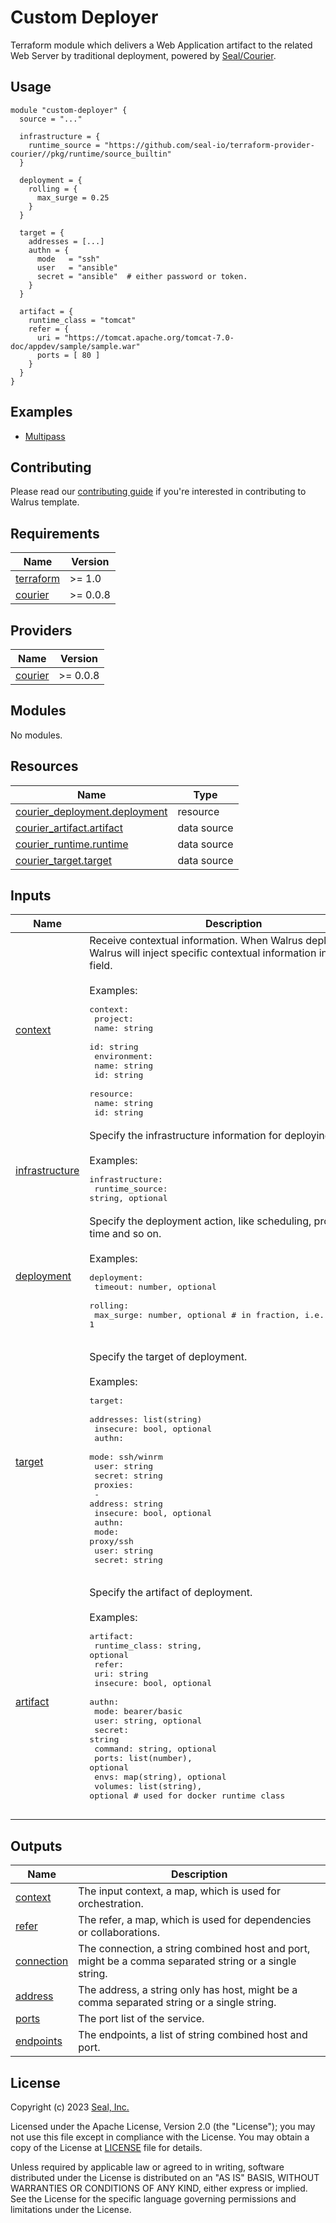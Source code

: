 # Custom Deployer

Terraform module which delivers a Web Application artifact to the related Web Server by traditional deployment, powered by [Seal/Courier](https://registry.terraform.io/providers/seal-io/courier/latest).

## Usage

```hcl
module "custom-deployer" {
  source = "..."

  infrastructure = {
    runtime_source = "https://github.com/seal-io/terraform-provider-courier//pkg/runtime/source_builtin"
  }

  deployment = {
    rolling = {
      max_surge = 0.25
    }
  }

  target = {
    addresses = [...]
    authn = {
      mode   = "ssh"
      user   = "ansible"
      secret = "ansible"  # either password or token.
    }
  }

  artifact = {
    runtime_class = "tomcat"
    refer = {
      uri = "https://tomcat.apache.org/tomcat-7.0-doc/appdev/sample/sample.war"
      ports = [ 80 ]
    }
  }
}
```

## Examples

- [Multipass](./examples/multipass)

## Contributing

Please read our [contributing guide](./docs/CONTRIBUTING.md) if you're interested in contributing to Walrus template.

<!-- BEGIN_TF_DOCS -->
## Requirements

| Name | Version |
|------|---------|
| <a name="requirement_terraform"></a> [terraform](#requirement\_terraform) | >= 1.0 |
| <a name="requirement_courier"></a> [courier](#requirement\_courier) | >= 0.0.8 |

## Providers

| Name | Version |
|------|---------|
| <a name="provider_courier"></a> [courier](#provider\_courier) | >= 0.0.8 |

## Modules

No modules.

## Resources

| Name | Type |
|------|------|
| [courier_deployment.deployment](https://registry.terraform.io/providers/seal-io/courier/latest/docs/resources/deployment) | resource |
| [courier_artifact.artifact](https://registry.terraform.io/providers/seal-io/courier/latest/docs/data-sources/artifact) | data source |
| [courier_runtime.runtime](https://registry.terraform.io/providers/seal-io/courier/latest/docs/data-sources/runtime) | data source |
| [courier_target.target](https://registry.terraform.io/providers/seal-io/courier/latest/docs/data-sources/target) | data source |

## Inputs

| Name | Description | Type | Default | Required |
|------|-------------|------|---------|:--------:|
| <a name="input_context"></a> [context](#input\_context) | Receive contextual information. When Walrus deploys, Walrus will inject specific contextual information into this field.<br><br>Examples:<pre>context:<br>  project:<br>    name: string<br>    id: string<br>  environment:<br>    name: string<br>    id: string<br>  resource:<br>    name: string<br>    id: string</pre> | `map(any)` | `{}` | no |
| <a name="input_infrastructure"></a> [infrastructure](#input\_infrastructure) | Specify the infrastructure information for deploying.<br><br>Examples:<pre>infrastructure:<br>  runtime_source: string, optional</pre> | <pre>object({<br>    runtime_source = optional(string, null)<br>  })</pre> | `{}` | no |
| <a name="input_deployment"></a> [deployment](#input\_deployment) | Specify the deployment action, like scheduling, progress time and so on.<br><br>Examples:<pre>deployment:<br>  timeout: number, optional<br>  rolling: <br>    max_surge: number, optional          # in fraction, i.e. 0.25, 0.5, 1</pre> | <pre>object({<br>    timeout = optional(number, 300)<br>    rolling = optional(object({<br>      max_surge = optional(number, 0.25)<br>    }))<br>  })</pre> | <pre>{<br>  "rolling": {<br>    "max_surge": 0.25<br>  },<br>  "timeout": 300<br>}</pre> | no |
| <a name="input_target"></a> [target](#input\_target) | Specify the target of deployment.<br><br>Examples:<pre>target:<br>  addresses: list(string)<br>  insecure: bool, optional<br>  authn:<br>    mode: ssh/winrm<br>    user: string<br>    secret: string<br>  proxies:<br>  - address: string<br>    insecure: bool, optional<br>    authn:<br>      mode: proxy/ssh<br>      user: string<br>      secret: string</pre> | <pre>object({<br>    addresses = list(string)<br>    insecure  = optional(bool, false)<br>    authn = object({<br>      mode   = optional(string, "ssh")<br>      user   = string<br>      secret = string<br>    })<br>    proxies = optional(list(object({<br>      address  = string<br>      insecure = optional(bool, false)<br>      authn = object({<br>        mode   = optional(string, "proxy")<br>        user   = optional(string)<br>        secret = optional(string)<br>      })<br>    })))<br>  })</pre> | n/a | yes |
| <a name="input_artifact"></a> [artifact](#input\_artifact) | Specify the artifact of deployment.<br><br>Examples:<pre>artifact:<br>  runtime_class: string, optional<br>  refer:<br>    uri: string<br>    insecure: bool, optional<br>    authn:<br>      mode: bearer/basic<br>      user: string, optional<br>      secret: string<br>  command: string, optional<br>  ports: list(number), optional<br>  envs: map(string), optional<br>  volumes: list(string), optional      # used for docker runtime class</pre><pre></pre> | <pre>object({<br>    runtime_class = optional(string, "tomcat")<br>    refer = object({<br>      uri      = string<br>      insecure = optional(bool, false)<br>      authn = optional(object({<br>        mode   = optional(string, "bearer")<br>        user   = optional(string)<br>        secret = string<br>      }))<br>    })<br>    command = optional(string)<br>    ports   = optional(list(number))<br>    envs    = optional(map(string))<br>    volumes = optional(list(string))<br>  })</pre> | n/a | yes |

## Outputs

| Name | Description |
|------|-------------|
| <a name="output_context"></a> [context](#output\_context) | The input context, a map, which is used for orchestration. |
| <a name="output_refer"></a> [refer](#output\_refer) | The refer, a map, which is used for dependencies or collaborations. |
| <a name="output_connection"></a> [connection](#output\_connection) | The connection, a string combined host and port, might be a comma separated string or a single string. |
| <a name="output_address"></a> [address](#output\_address) | The address, a string only has host, might be a comma separated string or a single string. |
| <a name="output_ports"></a> [ports](#output\_ports) | The port list of the service. |
| <a name="output_endpoints"></a> [endpoints](#output\_endpoints) | The endpoints, a list of string combined host and port. |
<!-- END_TF_DOCS -->

## License

Copyright (c) 2023 [Seal, Inc.](https://seal.io)

Licensed under the Apache License, Version 2.0 (the "License");
you may not use this file except in compliance with the License.
You may obtain a copy of the License at [LICENSE](./LICENSE) file for details.

Unless required by applicable law or agreed to in writing, software
distributed under the License is distributed on an "AS IS" BASIS,
WITHOUT WARRANTIES OR CONDITIONS OF ANY KIND, either express or implied.
See the License for the specific language governing permissions and
limitations under the License.
